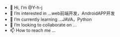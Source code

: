- 👋 Hi, I’m @Y-h-j
- 👀 I’m interested in ...web前端开发，AndroidAPP开发
- 🌱 I’m currently learning ...JAVA，Python
- 💞️ I’m looking to collaborate on ...
- 📫 How to reach me ...

<!---
Y-h-j/Y-h-j is a ✨ special ✨ repository because its `README.md` (this file) appears on your GitHub profile.
You can click the Preview link to take a look at your changes.
--->
